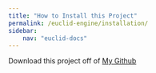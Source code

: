 ```yaml
---
title: "How to Install this Project"
permalink: /euclid-engine/installation/
sidebar:
    nav: "euclid-docs"
---
```


Download this project off of [My Github](https://www.github.com/ajakacky)